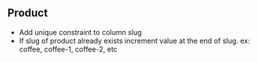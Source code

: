 ## Product
- Add unique constraint to column slug
- If slug of product already exists increment value at the end of slug. ex: coffee, coffee-1, coffee-2, etc